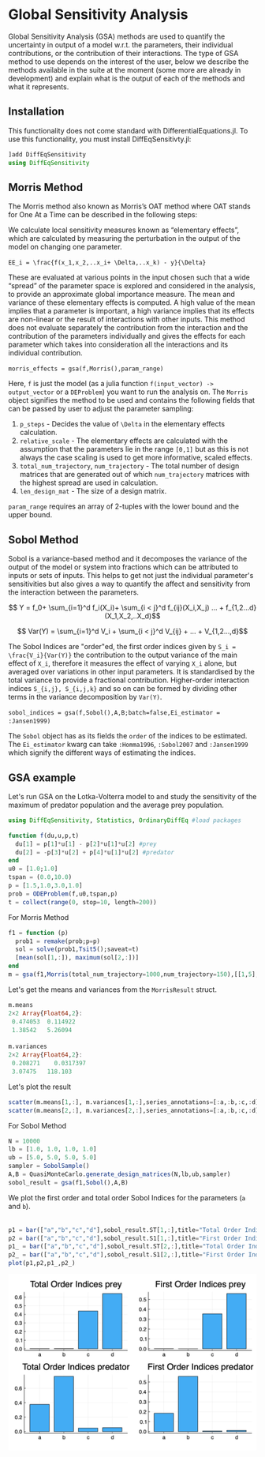 # Global Sensitivity Analysis

Global Sensitivity Analysis (GSA) methods are used to quantify the uncertainty in
output of a model w.r.t. the parameters, their individual contributions, or the
contribution of their interactions. The type of GSA method to use depends on
the interest of the user, below we describe the methods available in the suite
at the moment (some more are already in development) and explain what is
the output of each of the methods and what it represents.

## Installation

This functionality does not come standard with DifferentialEquations.jl.
To use this functionality, you must install DiffEqSensitivty.jl:

```julia
]add DiffEqSensitivity
using DiffEqSensitivity
```

## Morris Method

The Morris method also known as Morris’s OAT method where OAT stands for
One At a Time can be described in the following steps:

We calculate local sensitivity measures known as “elementary effects”,
which are calculated by measuring the perturbation in the output of the
model on changing one parameter.

``EE_i = \frac{f(x_1,x_2,..x_i+ \Delta,..x_k) - y}{\Delta}``

These are evaluated at various points in the input chosen such that a wide
“spread” of the parameter space is explored and considered in the analysis,
to provide an approximate global importance measure. The mean and variance of
these elementary effects is computed. A high value of the mean implies that
a parameter is important, a high variance implies that its effects are
non-linear or the result of interactions with other inputs. This method
does not evaluate separately the contribution from the
interaction and the contribution of the parameters individually and gives the
effects for each parameter which takes into consideration all the interactions and its
individual contribution.

`morris_effects = gsa(f,Morris(),param_range)`


Here, `f` is just the model (as a julia function 
`f(input_vector) -> output_vector` or a `DEProblem`) you want to
run the analysis on. The `Morris` object signifies the method to be used and contains
the following fields that can be passed by user to adjust the parameter sampling:

  1. `p_steps` - Decides the value of ``\Delta`` in the elementary effects calculation.
  2. `relative_scale` - The elementary effects are calculated with the assumption that
the parameters lie in the range `[0,1]` but as this is not always the case
scaling is used to get more informative, scaled effects.
  3. `total_num_trajectory`, `num_trajectory` - The total number of design matrices that are 
  generated out of which `num_trajectory` matrices with the highest spread are used in calculation.
  4. `len_design_mat` - The size of a design matrix.

  `param_range` requires an array of 2-tuples with the lower bound
and the upper bound.

## Sobol Method

Sobol is a variance-based method and it decomposes the variance of the output of
the model or system into fractions which can be attributed to inputs or sets
of inputs. This helps to get not just the individual parameter's sensitivities
but also gives a way to quantify the affect and sensitivity from
the interaction between the parameters.

```math
 Y = f_0+ \sum_{i=1}^d f_i(X_i)+ \sum_{i < j}^d f_{ij}(X_i,X_j) ... + f_{1,2...d}(X_1,X_2,..X_d)
```

```math
 Var(Y) = \sum_{i=1}^d V_i + \sum_{i < j}^d V_{ij} + ... + V_{1,2...,d}
```

The Sobol Indices are "order"ed, the first order indices given by ``S_i = \frac{V_i}{Var(Y)}``
the contribution to the output variance of the main effect of `` X_i ``, therefore it
measures the effect of varying `` X_i `` alone, but averaged over variations
in other input parameters. It is standardised by the total variance to provide a fractional contribution.
Higher-order interaction indices `` S_{i,j}, S_{i,j,k} `` and so on can be formed
by dividing other terms in the variance decomposition by `` Var(Y) ``.

`sobol_indices = gsa(f,Sobol(),A,B;batch=false,Ei_estimator = :Jansen1999)`

The `Sobol` object has as its fields the `order` of the indices to be estimated. 
The `Ei_estimator` kwarg can take `:Homma1996`, `:Sobol2007` and `:Jansen1999` 
which signify the different ways of estimating the indices.   

<!-- ## Regression Method

If a sample of inputs and outputs `` (X^n, Y^n) = 􏰀(X^{i}_1, . . . , X^{i}_d, Y_i)_{i=1..n} ``􏰁
is available, it is possible to fit a linear model explaining the behavior of Y given the
values of X, provided that the sample size n is sufficiently large (at least n > d).

The measures provided for this analysis by us in DiffEqSensitivity.jl are

  a) Pearson Correlation Coefficient:

```math
r = \frac{\sum_{i=1}^{n} (x_i - \overline{x})(y_i - \overline{y})}{\sqrt{\sum_{i=1}^{n} (x_i - \overline{x})^2(y_i - \overline{y})^2}}
```

  b) Standard Regression Coefficient (SRC):

```math
SRC_j = \beta_{j} \sqrt{\frac{Var(X_j)}{Var(Y)}}
```

  where ``\beta_j`` is the linear regression coefficient associated to $X_j$.

  c) Partial Correlation Coefficient (PCC):

```math
PCC_j = \rho(X_j - \hat{X_{-j}},Y_j - \hat{Y_{-j}})
```

  where ``\hat{X_{-j}}``􏰈 is the prediction of the linear model, expressing ``X_{j}``
  with respect to the other inputs and ``\hat{Y􏰈_{-j}}`` is the prediction of the
  linear model where ``X_j`` is absent. PCC measures the sensitivity of ``Y`` to
  ``X_j`` when the effects of the other inputs have been canceled.

`regre_sensitivity = regression_sensitivity(f,param_range,param_fixed,n;coeffs=:rank)`

`regre_sensitivity = regression_sensitivity(prob::DiffEqBase.DEProblem,alg,t,param_range,param_fixed,n;coeffs=:rank)`

Again, `f` and `param_range` are the same as above. An array of the true parameter values
that lie within the `param_range` bounds are passed through the `param_fixed` argument.
`n` determines the number of simulations of the model run to generate the data points
of the solution and parameter values and the `coeffs` kwarg lets you decide the
coefficients you want. -->

## GSA example

Let's run GSA on the Lotka-Volterra model to and study the sensitivity of the maximum of predator population and the average prey population.

```julia
using DiffEqSensitivity, Statistics, OrdinaryDiffEq #load packages
```

```julia
function f(du,u,p,t)
  du[1] = p[1]*u[1] - p[2]*u[1]*u[2] #prey
  du[2] = -p[3]*u[2] + p[4]*u[1]*u[2] #predator
end
u0 = [1.0;1.0]
tspan = (0.0,10.0)
p = [1.5,1.0,3.0,1.0]
prob = ODEProblem(f,u0,tspan,p) 
t = collect(range(0, stop=10, length=200))
```
For Morris Method

```julia
f1 = function (p)
  prob1 = remake(prob;p=p)
  sol = solve(prob1,Tsit5();saveat=t)
  [mean(sol[1,:]), maximum(sol[2,:])]
end
m = gsa(f1,Morris(total_num_trajectory=1000,num_trajectory=150),[[1,5],[1,5],[1,5],[1,5]])
```
Let's get the means and variances from the `MorrisResult` struct.

```julia
m.means
2×2 Array{Float64,2}:
 0.474053  0.114922
 1.38542   5.26094 

m.variances
2×2 Array{Float64,2}:
 0.208271    0.0317397
 3.07475   118.103    
```

Let's plot the result

```julia
scatter(m.means[1,:], m.variances[1,:],series_annotations=[:a,:b,:c,:d],color=:gray)
scatter(m.means[2,:], m.variances[2,:],series_annotations=[:a,:b,:c,:d],color=:gray)
```

For Sobol Method

```julia
N = 10000
lb = [1.0, 1.0, 1.0, 1.0]
ub = [5.0, 5.0, 5.0, 5.0]
sampler = SobolSample()
A,B = QuasiMonteCarlo.generate_design_matrices(N,lb,ub,sampler)
sobol_result = gsa(f1,Sobol(),A,B)
```

We plot the first order and total order Sobol Indices for the parameters (`a` and `b`).

```julia

p1 = bar(["a","b","c","d"],sobol_result.ST[1,:],title="Total Order Indices prey",legend=false)
p2 = bar(["a","b","c","d"],sobol_result.S1[1,:],title="First Order Indices prey",legend=false)
p1_ = bar(["a","b","c","d"],sobol_result.ST[2,:],title="Total Order Indices predator",legend=false)
p2_ = bar(["a","b","c","d"],sobol_result.S1[2,:],title="First Order Indices predator",legend=false)
plot(p1,p2,p1_,p2_)
```
![sobolplot](../assets/sobolbars.png)

